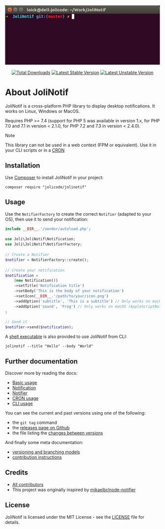 <p align="center">
    <img src=doc/images/demo.gif alt="JoliNotif demo" />
</p>

<p align="center">
    <a href="https://packagist.org/packages/jolicode/jolinotif"><img src="https://poser.pugx.org/jolicode/jolinotif/downloads" alt="Total Downloads"></img></a>
    <a href="https://packagist.org/packages/jolicode/jolinotif"><img src="https://poser.pugx.org/jolicode/jolinotif/v/stable" alt="Latest Stable Version"></img></a>
    <a href="https://packagist.org/packages/jolicode/jolinotif"><img src="https://poser.pugx.org/jolicode/jolinotif/v/unstable" alt="Latest Unstable Version"></img></a>
</p>

# About JoliNotif

JoliNotif is a cross-platform PHP library to display desktop notifications.
It works on Linux, Windows or MacOS.

Requires PHP >= 7.4 (support for PHP 5 was available in version 1.x, for PHP 7.0
and 7.1 in version < 2.1.0, for PHP 7.2 and 7.3 in version < 2.4.0).

> [!NOTE]
> This library can not be used in a web context (FPM or equivalent). Use
> it in your CLI scripts or in a [CRON](doc/04-cron-usage.md)

## Installation

Use [Composer](http://getcomposer.org/) to install JoliNotif in your project:

```shell
composer require "jolicode/jolinotif"
```

## Usage

Use the `NotifierFactory` to create the correct `Notifier` (adapted to your OS),
then use it to send your notification:

```php
include __DIR__.'/vendor/autoload.php';

use Joli\JoliNotif\Notification;
use Joli\JoliNotif\NotifierFactory;

// Create a Notifier
$notifier = NotifierFactory::create();

// Create your notification
$notification =
    (new Notification())
    ->setTitle('Notification title')
    ->setBody('This is the body of your notification')
    ->setIcon(__DIR__.'/path/to/your/icon.png')
    ->addOption('subtitle', 'This is a subtitle') // Only works on macOS (AppleScriptNotifier)
    ->addOption('sound', 'Frog') // Only works on macOS (AppleScriptNotifier)
;

// Send it
$notifier->send($notification);
```

A [shell executable](doc/05-cli-usage.md) is also provided to use JoliNotif from CLI:

```shell
jolinotif --title "Hello" --body "World"
```

## Further documentation

Discover more by reading the docs:

* [Basic usage](doc/01-basic-usage.md)
* [Notification](doc/02-notification.md)
* [Notifier](doc/03-notifier.md)
* [CRON usage](doc/04-cron-usage.md)
* [CLI usage](doc/05-cli-usage.md)

You can see the current and past versions using one of the following:

* the `git tag` command
* the [releases page on Github](https://github.com/jolicode/JoliNotif/releases)
* the file listing the [changes between versions](CHANGELOG.md)

And finally some meta documentation:

* [versioning and branching models](VERSIONING.md)
* [contribution instructions](CONTRIBUTING.md)

## Credits

* [All contributors](https://github.com/jolicode/JoliNotif/graphs/contributors)
* This project was originally inspired by [mikaelbr/node-notifier](https://github.com/mikaelbr/node-notifier)

## License

JoliNotif is licensed under the MIT License - see the [LICENSE](LICENSE) file
for details.
